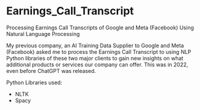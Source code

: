 # Earnings_Call_Transcript
Processing Earnings Call Transcripts of Google and Meta (Facebook) Using Natural Language Processing

My previous company, an AI Training Data Supplier to Google and Meta (Facebook) asked me to process the Earnings Call Transcript to using NLP Python libraries of these two major clients to gain new insights on what additional products or services our company can offer. This was in 2022, even before ChatGPT was released.

Python Libraries used:
- NLTK
- Spacy
